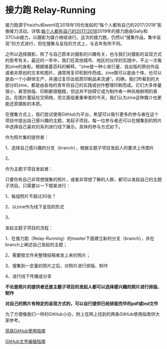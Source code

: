 # 接力跑 Relay-Running
接力跑源于haizhu和wenli在2018年1月份发起的“每个人都有自己的2017/2018”影像接力活动。详情:[每个人都有自己的2017/2018](https://mp.weixin.qq.com/s?__biz=MzUyOTY1MDgzOA==&mid=2247483670&idx=1&sn=6288b841a5b31c3e4e5a145aafc5aa14&chksm=fa5c84efcd2b0df98ad1295056a359990014899c372bc223fad31e156c509f21f6f1899e5f43&mpshare=1&scene=1&srcid=0423tlsSXxkmK53VTL7tvnrO&key=e3738c51d3aaafb5d8249168c903204095aa48b32e64f66ecd9af755b7628b6375c402f8cadb1981dba76024e7d473a83aa22a2f72dfa72554f7d5c97789e362982df2ca937ce92f6ac6840b101e768e&ascene=1&uin=ODQ4NTAzMDYx&devicetype=Windows+10&version=62060739&lang=zh_CN&pass_ticket=lSCUwdlblDRiswmG3IE1ee%2Bcleyx5Sm5nogyX0ItpYlgHVnCpSYRkzKWP8NOBJra)2019年的接力跑由Gally和37Club接力，以摄影为媒介继续进行。这次的接力跑，仍然以“搜集作品，集中呈现”的方式进行，但在搜集与呈现的方式上，与去年有所不同。

之所以选择摄影，除了与自己原本对摄影的兴趣有关，也与我们对摄影的呈现方式的思考有关。最近的一年中，我们在其他城市、地区的伙伴的实践中，不止一次看到zine的身影。根据维基百科的解释，“zine是一种小发行量、自出版的原创作品或者非原创的文本和图片，通常用复印机制作而成。zine既可以是由个体，也可以是由一个小群体生产，并通过复印出纸质印刷品来流通”。的确，我们所看到的大部分的zine，都是由各地的青年将自己的实践或创作整理印刷而成。它们大多体量很小，甚至排版、印刷都很粗糙，但这并不妨碍它成为制作者一种风格鲜明的表达。在图片蔓延社交网络，但又面临重重审查的今天，我们认为zine这种媒介也更能还原摄影的本质。

在搜集方式上，我们尝试使用GitHub为平台，希望可以吸引更多的参与者在这个项目中提出自己感兴趣的主题，发起子项目。每一位参与者还可以在搜集到的照片中选择自己喜欢的系列进行线下展示。具体的参与方式如下。

作为照片集的提供者：

1、选择自己感兴趣的分支（branch），根据主题子项目发起人的要求上传图片

2、

作为主题子项目发起者：

只要你有自己非常想搜集的照片，或者非常想了解的人群，都可以发起自己的主题子项目。只需要以一下框架进行：

1、每组照片不超过30张？

2、以zine作为线下呈现的形式

3、

发起主题子项目的流程：

1、在接力跑（Relay-Running）的master下面建立新的分支（branch），并在branch上阐述自己发起的主题；

2、需要按文件夹整理投稿者发上来的照片；

3、搜集到一定量的照片之后，对照片进行排版、制作

4、进行线下传播或分享


**不论是照片的提供者还是主题子项目的发起人都可以选择感兴趣的照片进行排版、制作**

**对自己的照片有特定的呈现方式的，可以自行提供已经排版完毕的pdf或ind文件**

为了方便像我们一样的GitHub小白，附上在网上找到的两条GitHub使用指南供大家参考。

[简易GitHub使用指南](https://www.jianshu.com/p/68b9e463333f)

[GitHub文字编辑指南](https://www.jianshu.com/p/9ab92efc286a)

